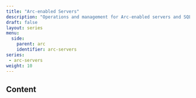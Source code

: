 ```yaml
---
title: "Arc-enabled Servers"
description: "Operations and management for Arc-enabled servers and SQL servers."
draft: false
layout: series
menu:
  side:
    parent: arc
    identifier: arc-servers
series:
 - arc-servers
weight: 10
---
```


## Content
